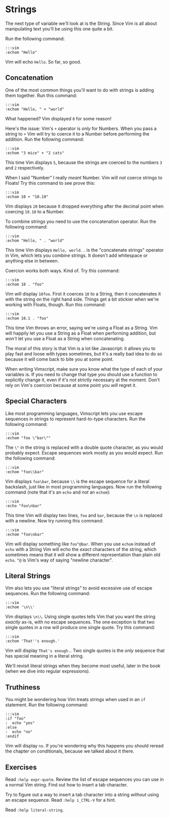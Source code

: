 Strings
=======

The next type of variable we'll look at is the String.  Since Vim is all about
manipulating text you'll be using this one quite a bit.

Run the following command:

    :::vim
    :echom "Hello"

Vim will echo `Hello`.  So far, so good.

Concatenation
-------------

One of the most common things you'll want to do with strings is adding them
together.  Run this command:

    :::vim
    :echom "Hello, " + "world"

What happened?  Vim displayed `0` for some reason!

Here's the issue: Vim's `+` operator is *only* for Numbers.  When you pass
a string to `+` Vim will try to coerce it to a Number before performing the
addition.  Run the following command:

    :::vim
    :echom "3 mice" + "2 cats"

This time Vim displays `5`, because the strings are coerced to the numbers `3`
and `2` respectively.

When I said "Number" I really *meant* Number.  Vim will *not* coerce strings to
Floats!  Try this command to see prove this:

    :::vim
    :echom 10 + "10.10"

Vim displays `20` because it dropped everything after the decimal point when
coercing `10.10` to a Number.

To combine strings you need to use the concatenation operator.  Run the
following command:

    :::vim
    :echom "Hello, " . "world"

This time Vim displays `Hello, world`.  `.` is the "concatenate strings"
operator in Vim, which lets you combine strings.  It doesn't add whitespace or
anything else in between.

Coercion works both ways.  Kind of.  Try this command:

    :::vim
    :echom 10 . "foo"

Vim will display `10foo`.  First it coerces `10` to a String, then it
concatenates it with the string on the right hand side.  Things get a bit
stickier when we're working with Floats, though.  Run this command:

    :::vim
    :echom 10.1 . "foo"

This time Vim throws an error, saying we're using a Float as a String.  Vim will
happily let you use a String as a Float when performing addition, but *won't*
let you use a Float as a String when concatenating.

The moral of this story is that Vim is a lot like Javascript: it allows you to
play fast and loose with types sometimes, but it's a really bad idea to do so
because it will come back to bite you at some point.

When writing Vimscript, make sure you know what the type of each of your
variables is.  If you need to change that type you should use a function to
explicitly change it, even if it's not strictly necessary at the moment.  Don't
rely on Vim's coercion because at some point you *will* regret it.

Special Characters
------------------

Like most programming languages, Vimscript lets you use escape sequences in
strings to represent hard-to-type characters.  Run the following command:

    :::vim
    :echom "foo \"bar\""

The `\"` in the string is replaced with a double quote character, as you would
probably expect.  Escape sequences work mostly as you would expect.  Run the
following command:

    :::vim
    :echom "foo\\bar"

Vim displays `foo\bar`, because `\\` is the escape sequence for a literal
backslash, just like in most programming languages.  Now run the following
command (note that it's an `echo` and *not* an `echom`):

    :::vim
    :echo "foo\nbar"

This time Vim will display two lines, `foo` and `bar`, because the `\n` is
replaced with a newline.  Now try running this command:

    :::vim
    :echom "foo\nbar"

Vim will display something like `foo^@bar`.  When you use `echom` instead of
`echo` with a String Vim will echo the *exact* characters of the string, which
sometimes means that it will show a different representation than plain old
`echo`.  `^@` is Vim's way of saying "newline character".

Literal Strings
---------------

Vim also lets you use "literal strings" to avoid excessive use of escape
sequences.  Run the following command:

    :::vim
    :echom '\n\\'

Vim displays `\n\\`.  Using single quotes tells Vim that you want the string
*exactly* as-is, with no escape sequences.  The one exception is that two single
quotes in a row will produce one single quote.  Try this command:

    :::vim
    :echom 'That''s enough.'

Vim will display `That's enough.`.  Two single quotes is the *only* sequence
that has special meaning in a literal string.

We'll revisit literal strings when they become most useful, later in the book
(when we dive into regular expressions).

Truthiness
----------

You might be wondering how Vim treats strings when used in an `if` statement.
Run the following command:

    :::vim
    :if "foo"
    :  echo "yes"
    :else
    :  echo "no"
    :endif

Vim will display `no`.  If you're wondering why this happens you should reread
the chapter on conditionals, because we talked about it there.

Exercises
---------

Read `:help expr-quote`.  Review the list of escape sequences you can use in
a normal Vim string.  Find out how to insert a tab character.

Try to figure out a way to insert a tab character into a string *without* using
an escape sequence.  Read `:help i_CTRL-V` for a hint.

Read `:help literal-string`.
